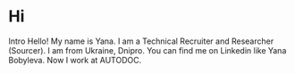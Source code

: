 # Hi
Intro
Hello! My name is Yana.
I am a Technical Recruiter and Researcher (Sourcer).
I am from Ukraine, Dnipro.
You can find me on Linkedin like Yana Bobyleva.
Now I work at AUTODOC.

